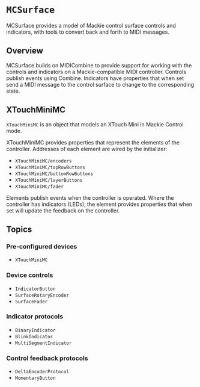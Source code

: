 # ``MCSurface``

MCSurface provides a model of Mackie control surface controls and
indicators, with tools to convert back and forth to MIDI messages.

## Overview

MCSurface builds on MIDICombine to provide support for working with the
controls and indicators on a Mackie-compatible MIDI controller.
Controls publish events using Combine. Indicators have properties that when
set send a MIDI message to the control surface to change to the
corresponding state.


## XTouchMiniMC

``XTouchMiniMC`` is an object that models an XTouch Mini in Mackie Control mode.

XTouchMiniMC provides properties that represent the elements of the
controller. Addresses of each element are wired by the initializer:

- ``XTouchMiniMC/encoders``
- ``XTouchMiniMC/topRowButtons``
- ``XTouchMiniMC/bottomRowButtons``
- ``XTouchMiniMC/layerButtons``
- ``XTouchMiniMC/fader``

Elements publish events when the controller is operated. Where the controller
has indicators (LEDs), the element provides properties that when set will update
the feedback on the controller.



## Topics

### Pre-configured devices

- ``XTouchMiniMC``

### Device controls

- ``IndicatorButton``
- ``SurfaceRotaryEncoder``
- ``SurfaceFader``

### Indicator protocols

- ``BinaryIndicator``
- ``BlinkIndicator``
- ``MultiSegmentIndicator``

### Control feedback protocols

- ``DeltaEncoderProtocol``
- ``MomentaryButton``

